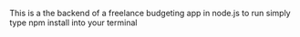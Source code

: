 This is a the backend of a freelance budgeting app in node.js
to run simply type npm install into your terminal
